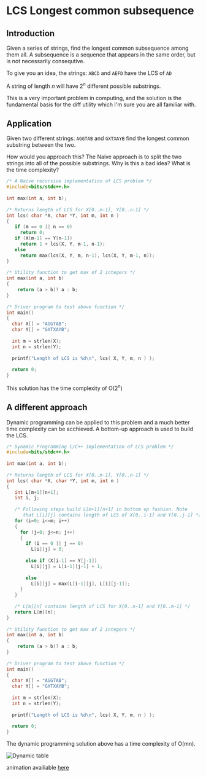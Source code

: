 <h1>LCS Longest common subsequence</h1>

## Introduction
Given a series of strings, find the longest common subsequence among them all. A subsequence is a sequence that appears in the same order, but is not necessarily consequtive.

To give you an idea, the strings: `ABCD` and `AEFD` have the LCS of `AD` 

A string of length *n* will have 2<sup>*n*</sup> different possible substrings.

This is a very important problem in computing, and the solution is the fundamental basis for the diff utility which I'm sure you are all familiar with.

## Application

Given two different strings: `AGGTAB` and `GXTXAYB` find the longest common substring between the two.

How would you approach this? The Naive approach is to split the two strings into all of the possible substrings.
Why is this a bad idea? What is the time complexity?

```c++
/* A Naive recursive implementation of LCS problem */
#include<bits/stdc++.h>
 
int max(int a, int b);
 
/* Returns length of LCS for X[0..m-1], Y[0..n-1] */
int lcs( char *X, char *Y, int m, int n )
{
   if (m == 0 || n == 0)
     return 0;
   if (X[m-1] == Y[n-1])
     return 1 + lcs(X, Y, m-1, n-1);
   else
     return max(lcs(X, Y, m, n-1), lcs(X, Y, m-1, n));
}
 
/* Utility function to get max of 2 integers */
int max(int a, int b)
{
    return (a > b)? a : b;
}
 
/* Driver program to test above function */
int main()
{
  char X[] = "AGGTAB";
  char Y[] = "GXTXAYB";
 
  int m = strlen(X);
  int n = strlen(Y);
 
  printf("Length of LCS is %d\n", lcs( X, Y, m, n ) );
 
  return 0;
}
```

This solution has the time complexity of O(2<sup>*n*</sup>)

## A different approach

Dynamic programming can be applied to this problem and a much better time complexity can be acchieved. A bottom-up approach is used to build the LCS.

```c++
/* Dynamic Programming C/C++ implementation of LCS problem */
#include<bits/stdc++.h>
  
int max(int a, int b);
  
/* Returns length of LCS for X[0..m-1], Y[0..n-1] */
int lcs( char *X, char *Y, int m, int n )
{
   int L[m+1][n+1];
   int i, j;
  
   /* Following steps build L[m+1][n+1] in bottom up fashion. Note 
      that L[i][j] contains length of LCS of X[0..i-1] and Y[0..j-1] */
   for (i=0; i<=m; i++)
   {
     for (j=0; j<=n; j++)
     {
       if (i == 0 || j == 0)
         L[i][j] = 0;
  
       else if (X[i-1] == Y[j-1])
         L[i][j] = L[i-1][j-1] + 1;
  
       else
         L[i][j] = max(L[i-1][j], L[i][j-1]);
     }
   }
    
   /* L[m][n] contains length of LCS for X[0..n-1] and Y[0..m-1] */
   return L[m][n];
}
  
/* Utility function to get max of 2 integers */
int max(int a, int b)
{
    return (a > b)? a : b;
}
  
/* Driver program to test above function */
int main()
{
  char X[] = "AGGTAB";
  char Y[] = "GXTXAYB";
  
  int m = strlen(X);
  int n = strlen(Y);
  
  printf("Length of LCS is %d\n", lcs( X, Y, m, n ) );
 
  return 0;
}
```
The dynamic programming solution above has a time complexity of O(mn).

![Dynamic table](/path/to/img.jpg)

animation availiable [here](https://www.cs.usfca.edu/~galles/visualization/DPLCS.html)
